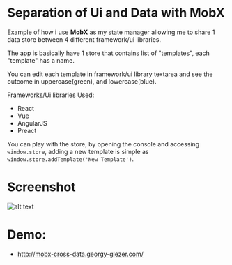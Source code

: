 
Separation of Ui and Data with MobX
=====================
Example of how i use **MobX** as my state manager allowing me to share 1 data store
between 4 different framework/ui libraries.

The app is basically have 1 store that contains list of "templates", each "template" has a name.

You can edit each template in framework/ui library textarea and see the outcome in uppercase(green), and lowercase(blue).

Frameworks/Ui libraries Used:
- React
- Vue
- AngularJS
- Preact

You can play with the store, by opening the console and accessing `window.store`,
adding a new template is simple as `window.store.addTemplate('New Template')`.

Screenshot
====

![alt text](https://i.ibb.co/zH9w2YX/Screen-Shot-2019-09-17-at-9-25-00.png)

Demo:
===
- http://mobx-cross-data.georgy-glezer.com/
